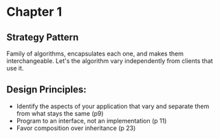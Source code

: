 # Chapter 1

## Strategy Pattern
Family of algorithms, encapsulates each one, and makes them interchangeable. 
Let's the algorithm vary independently from clients that use it.

## Design Principles:
* Identify the aspects of your application that vary and separate them from what stays the same (p9)
* Program to an interface, not an implementation (p 11)
* Favor composition over inheritance (p 23)